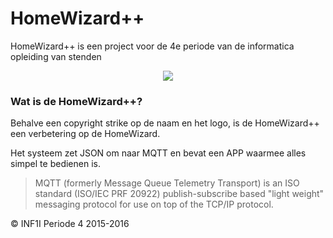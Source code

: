 # HomeWizard++

HomeWizard++ is een project voor de 4e periode van de informatica opleiding van stenden

<div align="center"><img src ="http://i.imgur.com/95Dpiga.png" /></div>

### Wat is de HomeWizard++?

Behalve een copyright strike op de naam en het logo, is de HomeWizard++ een verbetering op de HomeWizard.

Het systeem zet JSON om naar MQTT en bevat een APP waarmee alles simpel te bedienen is.

> MQTT (formerly Message Queue Telemetry Transport) is an ISO standard (ISO/IEC PRF 20922)
> publish-subscribe based "light weight" messaging protocol for use on top of the TCP/IP protocol.

© INF1I Periode 4 2015-2016
